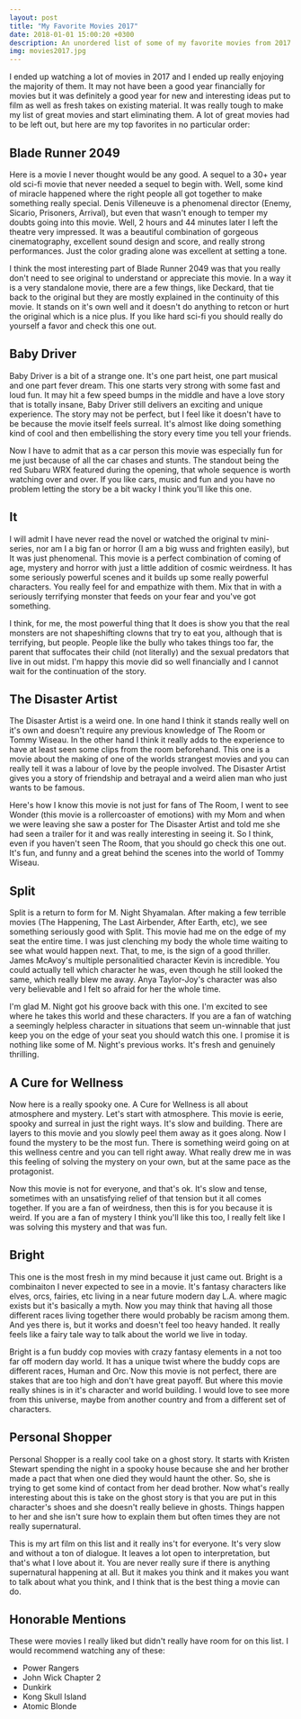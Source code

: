 ```yaml
---
layout: post
title: "My Favorite Movies 2017"
date: 2018-01-01 15:00:20 +0300
description: An unordered list of some of my favorite movies from 2017.
img: movies2017.jpg
---
```

I ended up watching a lot of movies in 2017 and I ended up really enjoying the majority of them.
It may not have been a good year financially for movies but it was definitely a good year
for new and interesting ideas put to film as well as fresh takes on existing material.
It was really tough to make my list of great movies and start eliminating them. A lot of
great movies had to be left out, but here are my top favorites in no particular order:

## Blade Runner 2049
Here is a movie I never thought would be any good. A sequel to a 30+ year old sci-fi movie
that never needed a sequel to begin with. Well, some kind of miracle happened where the right people all got together to make something really special. Denis Villeneuve is a phenomenal director (Enemy, Sicario, Prisoners, Arrival), but even that wasn't enough to temper my doubts going into this movie. Well, 2 hours and 44 minutes later I left the theatre very impressed. It was a beautiful combination of gorgeous cinematography, excellent sound design and score, and really strong performances. Just the color grading alone was excellent at setting a tone.

I think the most interesting part of Blade Runner 2049 was that you really don't need to see original to understand or appreciate this movie. In a way it is a very standalone movie, there are a few things, like Deckard, that tie back to the original but they are mostly explained in the continuity of this movie. It stands on it's own well and it doesn't do anything to retcon or hurt the original which is a nice plus. If you like hard sci-fi you should really do yourself a favor and check this one out.

## Baby Driver
Baby Driver is a bit of a strange one. It's one part heist, one part musical and one part fever dream. This one starts very strong with some fast and loud fun. It may hit a few speed bumps in the middle and have a love story that is totally insane, Baby Driver still delivers an exciting and unique experience. The story may not be perfect, but I feel like it doesn't have to be because the movie itself feels surreal. It's almost like doing something kind of cool and then embellishing the story every time you tell your friends.

Now I have to admit that as a car person this movie was especially fun for me just because of all the car chases and stunts. The standout being the red Subaru WRX featured during the opening, that whole sequence is worth watching over and over. If you like cars, music and fun and you have no problem letting the story be a bit wacky I think you'll like this one.

## It
I will admit I have never read the novel or watched the original tv mini-series, nor am I a big fan or horror (I am a big wuss and frighten easily), but It was just phenomenal. This movie is a perfect combination of coming of age, mystery and horror with just a little addition of cosmic weirdness. It has some seriously powerful scenes and it builds up some really powerful characters. You really feel for and empathize with them. Mix that in with a seriously terrifying monster that feeds on your fear and you've got something.

I think, for me, the most powerful thing that It does is show you that the real monsters are not shapeshifting clowns that try to eat you, although that is terrifying, but people. People like the bully who takes things too far, the parent that suffocates their child (not literally) and the sexual predators that live in out midst. I'm happy this movie did so well financially and I cannot wait for the continuation of the story.

## The Disaster Artist
The Disaster Artist is a weird one. In one hand I think it stands really well on it's own and doesn't require any previous knowledge of The Room or Tommy Wiseau. In the other hand I think it really adds to the experience to have at least seen some clips from the room beforehand. This one is a movie about the making of one of the worlds strangest movies and you can really tell it was a labour of love by the people involved. The Disaster Artist gives you a story of friendship and betrayal and a weird alien man who just wants to be famous.

Here's how I know this movie is not just for fans of The Room, I went to see Wonder (this movie is a rollercoaster of emotions) with my Mom and when we were leaving she saw a poster for The Disaster Artist and told me she had seen a trailer for it and was really interesting in seeing it. So I think, even if you haven't seen The Room, that you should go check this one out. It's fun, and funny and a great behind the scenes into the world of Tommy Wiseau.

## Split
Split is a return to form for M. Night Shyamalan. After making a few terrible movies (The Happening, The Last Airbender, After Earth, etc), we see something seriously good with Split. This movie had me on the edge of my seat the entire time. I was just clenching my body the whole time waiting to see what would happen next. That, to me, is the sign of a good thriller. James McAvoy's multiple personalitied character Kevin is incredible. You could actually tell which character he was, even though he still looked the same, which really blew me away. Anya Taylor-Joy's character was also very believable and I felt so afraid for her the whole time.

I'm glad M. Night got his groove back with this one. I'm excited to see where he takes this world and these characters. If you are a fan of watching a seemingly helpless character in situations that seem un-winnable that just keep you on the edge of your seat you should watch this one. I promise it is nothing like some of M. Night's previous works. It's fresh and genuinely thrilling.

## A Cure for Wellness
Now here is a really spooky one. A Cure for Wellness is all about atmosphere and mystery. Let's start with atmosphere. This movie is eerie, spooky and surreal in just the right ways. It's slow and building. There are layers to this movie and you slowly peel them away as it goes along. Now I found the mystery to be the most fun. There is something weird going on at this wellness centre and you can tell right away. What really drew me in was this feeling of solving the mystery on your own, but at the same pace as the protagonist.

Now this movie is not for everyone, and that's ok. It's slow and tense, sometimes with an unsatisfying relief of that tension but it all comes together. If you are a fan of weirdness, then this is for you because it is weird. If you are a fan of mystery I think you'll like this too, I really felt like I was solving this mystery and that was fun.

## Bright
This one is the most fresh in my mind because it just came out. Bright is a combinaiton I never expected to see in a movie. It's fantasy characters like elves, orcs, fairies, etc living in a near future modern day L.A. where magic exists but it's basically a myth. Now you may think that having all those different races living together there would probably be racism among them. And yes there is, but it works and doesn't feel too heavy handed. It really feels like a fairy tale way to talk about the world we live in today.

Bright is a fun buddy cop movies with crazy fantasy elements in a not too far off modern day world. It has a unique twist where the buddy cops are different races, Human and Orc. Now this movie is not perfect, there are stakes that are too high and don't have great payoff. But where this movie really shines is in it's character and world building. I would love to see more from this universe, maybe from another country and from a different set of characters.

## Personal Shopper
Personal Shopper is a really cool take on a ghost story. It starts with Kristen Stewart spending the night in a spooky house because she and her brother made a pact that when one died they would haunt the other. So, she is trying to get some kind of contact from her dead brother. Now what's really interesting about this is take on the ghost story is that you are put in this character's shoes and she doesn't really believe in ghosts. Things happen to her and she isn't sure how to explain them but often times they are not really supernatural.

This is my art film on this list and it really ins't for everyone. It's very slow and without a ton of dialogue. It leaves a lot open to interpretation, but that's what I love about it. You are never really sure if there is anything supernatural happening at all. But it makes you think and it makes you want to talk about what you think, and I think that is the best thing a movie can do.

## Honorable Mentions
These were movies I really liked but didn't really have room for on this list. I would recommend watching any of these:

- Power Rangers
- John Wick Chapter 2
- Dunkirk
- Kong Skull Island
- Atomic Blonde
